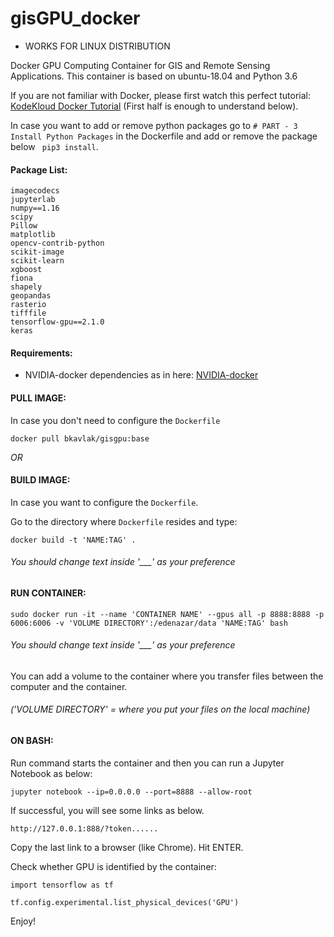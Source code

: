 # gisGPU_docker
- WORKS FOR LINUX DISTRIBUTION

Docker GPU Computing Container for GIS and Remote Sensing Applications. This container is based on ubuntu-18.04 and Python 3.6

If you are not familiar with Docker, please first watch this perfect tutorial: [KodeKloud Docker Tutorial](https://www.youtube.com/watch?v=fqMOX6JJhGo&t=1550s) (First half is enough to understand below).

In case you want to add or remove python packages go to ```# PART - 3 Install Python Packages``` in the Dockerfile and add or remove the package below  ``` pip3 install```.

#### Package List:
```
imagecodecs
jupyterlab
numpy==1.16
scipy
Pillow
matplotlib
opencv-contrib-python
scikit-image
scikit-learn
xgboost
fiona
shapely
geopandas
rasterio
tifffile
tensorflow-gpu==2.1.0
keras

```
#### Requirements:

* NVIDIA-docker dependencies as in here: [NVIDIA-docker](https://github.com/NVIDIA/nvidia-docker)

#### PULL IMAGE:
In case you don't need to configure the ```Dockerfile```
```
docker pull bkavlak/gisgpu:base
```
*OR*
#### BUILD IMAGE:

In case you want to configure the ```Dockerfile```.

Go to the directory where ```Dockerfile``` resides and type:
```
docker build -t 'NAME:TAG' .
```
###### *You should change text inside '___' as your preference*

#### RUN CONTAINER:

```
sudo docker run -it --name 'CONTAINER NAME' --gpus all -p 8888:8888 -p 6006:6006 -v 'VOLUME DIRECTORY':/edenazar/data 'NAME:TAG' bash
```
###### *You should change text inside '___' as your preference*

You can add a volume to the container where you transfer files between the computer and the container.

###### *('VOLUME DIRECTORY' = where you put your files on the local machine)*

#### ON BASH:

Run command starts the container and then you can run a Jupyter Notebook as below:
 
```
jupyter notebook --ip=0.0.0.0 --port=8888 --allow-root
```
If successful, you will see some links as below.

```
http://127.0.0.1:888/?token......
```

Copy the last link to a browser (like Chrome). Hit ENTER.

Check whether GPU is identified by the container:
```
import tensorflow as tf

tf.config.experimental.list_physical_devices('GPU')
```
Enjoy!
